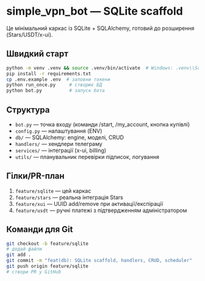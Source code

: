 # simple_vpn_bot — SQLite scaffold

Це мінімальний каркас із SQLite + SQLAlchemy, готовий до розширення (Stars/USDT/x-ui).

## Швидкий старт

```bash
python -m venv .venv && source .venv/bin/activate  # Windows: .venv\\Scripts\\activate
pip install -r requirements.txt
cp .env.example .env  # заповни токени
python run_once.py     # створює БД
python bot.py          # запуск бота
```

## Структура
- `bot.py` — точка входу (команди /start, /my_account, кнопка купівлі)
- `config.py` — налаштування (ENV)
- `db/` — SQLAlchemy: engine, моделі, CRUD
- `handlers/` — хендлери телеграму
- `services/` — інтеграції (x-ui, billing)
- `utils/` — планувальник перевірки підписок, логування

## Гілки/PR-план
1. `feature/sqlite` — цей каркас
2. `feature/stars` — реальна інтеграція Stars
3. `feature/xui` — UUID add/remove при активації/експірації
4. `feature/usdt` — ручні платежі з підтвердженням адміністратором

## Команди для Git
```bash
git checkout -b feature/sqlite
# додай файли
git add .
git commit -m "feat(db): SQLite scaffold, handlers, CRUD, scheduler"
git push origin feature/sqlite
# створи PR у GitHub
```
